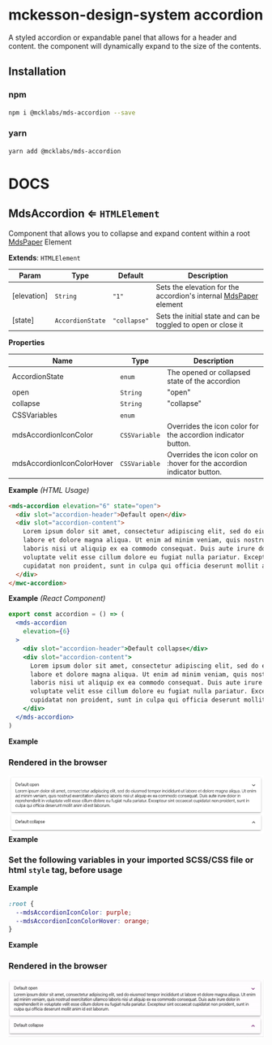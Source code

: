 # mckesson-design-system accordion
A styled accordion or expandable panel that allows for a header and content. the component will dynamically expand to the size of the contents.

## Installation

### npm
```bash
npm i @mcklabs/mds-accordion --save
```

### yarn
```bash
yarn add @mcklabs/mds-accordion
```

# DOCS
<a name="module_MdsAccordion"></a>

## MdsAccordion ⇐ <code>HTMLElement</code>
Component that allows you to collapse and expand content within a root [MdsPaper](../packages/paper) Element

**Extends**: <code>HTMLElement</code>  

| Param | Type | Default | Description |
| --- | --- | --- | --- |
| [elevation] | <code>String</code> | <code>&quot;1&quot;</code> | Sets the elevation for the accordion's internal [MdsPaper](../packages/paper) element |
| [state] | <code>AccordionState</code> | <code>&quot;collapse&quot;</code> | Sets the initial state and can be toggled to open or close it |

**Properties**

| Name | Type | Description |
| --- | --- | --- |
| AccordionState | <code>enum</code> | The opened or collapsed state of the accordion |
| open | <code>String</code> | "open" |
| collapse | <code>String</code> | "collapse" |
| CSSVariables | <code>enum</code> |  |
| mdsAccordionIconColor | <code>CSSVariable</code> | Overrides the icon color for the accordion indicator button. |
| mdsAccordionIconColorHover | <code>CSSVariable</code> | Overrides the icon color on :hover for the accordion indicator button. |

**Example** *(HTML Usage)*  
```html
<mds-accordion elevation="6" state="open">
  <div slot="accordion-header">Default open</div>
  <div slot="accordion-content">
    Lorem ipsum dolor sit amet, consectetur adipiscing elit, sed do eiusmod tempor incididunt ut
    labore et dolore magna aliqua. Ut enim ad minim veniam, quis nostrud exercitation ullamco
    laboris nisi ut aliquip ex ea commodo consequat. Duis aute irure dolor in reprehenderit in
    voluptate velit esse cillum dolore eu fugiat nulla pariatur. Excepteur sint occaecat
    cupidatat non proident, sunt in culpa qui officia deserunt mollit anim id est laborum.
  </div>
</mwc-accordion>
```
**Example** *(React Component)*  
```jsx
export const accordion = () => (
  <mds-accordion
    elevation={6}
  >
    <div slot="accordion-header">Default collapse</div>
    <div slot="accordion-content">
      Lorem ipsum dolor sit amet, consectetur adipiscing elit, sed do eiusmod tempor incididunt ut
      labore et dolore magna aliqua. Ut enim ad minim veniam, quis nostrud exercitation ullamco
      laboris nisi ut aliquip ex ea commodo consequat. Duis aute irure dolor in reprehenderit in
      voluptate velit esse cillum dolore eu fugiat nulla pariatur. Excepteur sint occaecat
      cupidatat non proident, sunt in culpa qui officia deserunt mollit anim id est laborum.
    </div>
  </mds-accordion>
)
```
**Example**  
### Rendered in the browser

![](samples/accordion.png)
<br/>
**Example**  
### Set the following variables in your imported SCSS/CSS file or html `style` tag, before usage
**Example**  
```css
:root {
  --mdsAccordionIconColor: purple;
  --mdsAccordionIconColorHover: orange;
}
```
**Example**  
### Rendered in the browser

![](samples/accordion-custom.gif)
<br/>
